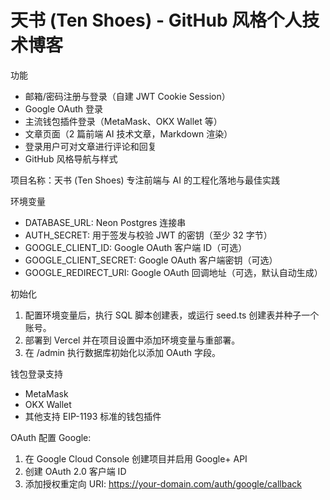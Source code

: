 # 天书 (Ten Shoes) - GitHub 风格个人技术博客

功能
- 邮箱/密码注册与登录（自建 JWT Cookie Session）
- Google OAuth 登录
- 主流钱包插件登录（MetaMask、OKX Wallet 等）
- 文章页面（2 篇前端 AI 技术文章，Markdown 渲染）
- 登录用户可对文章进行评论和回复
- GitHub 风格导航与样式

项目名称：天书 (Ten Shoes)
专注前端与 AI 的工程化落地与最佳实践

环境变量
- DATABASE_URL: Neon Postgres 连接串
- AUTH_SECRET: 用于签发与校验 JWT 的密钥（至少 32 字节）
- GOOGLE_CLIENT_ID: Google OAuth 客户端 ID（可选）
- GOOGLE_CLIENT_SECRET: Google OAuth 客户端密钥（可选）
- GOOGLE_REDIRECT_URI: Google OAuth 回调地址（可选，默认自动生成）

初始化
1. 配置环境变量后，执行 SQL 脚本创建表，或运行 seed.ts 创建表并种子一个账号。
2. 部署到 Vercel 并在项目设置中添加环境变量与重部署。
3. 在 /admin 执行数据库初始化以添加 OAuth 字段。

钱包登录支持
- MetaMask
- OKX Wallet
- 其他支持 EIP-1193 标准的钱包插件

OAuth 配置
Google:
1. 在 Google Cloud Console 创建项目并启用 Google+ API
2. 创建 OAuth 2.0 客户端 ID
3. 添加授权重定向 URI: https://your-domain.com/auth/google/callback

